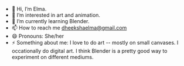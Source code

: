 - 👋 Hi, I’m Elma.
- 👀 I’m interested in art and animation.
- 🌱 I’m currently learning Blender.
- 📫 How to reach me dheekshaelma@gmail.com
- 😄 Pronouns: She/her
- ⚡ Something about me: I love to do art -- mostly on small canvases. I occationally do digital art. I think Blender is a pretty good way to experiment on different mediums.

<!---
elmadheeksha/elmadheeksha is a ✨ special ✨ repository because its `README.md` (this file) appears on your GitHub profile.
You can click the Preview link to take a look at your changes.
--->

